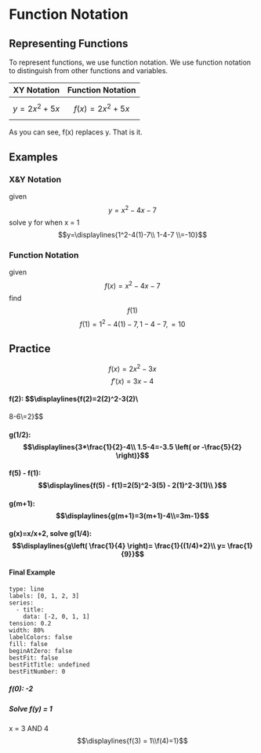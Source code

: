 # Function Notation

## Representing Functions
To represent functions, we use function notation. We use function notation to distinguish from other functions and variables.

| XY Notation   | Function Notation |
| ------------- | ----------------- |
| $$y=2x^2+5x$$ | $$f(x)=2x^2+5x$$  |
As you can see, f(x) replaces y. That is it.
## Examples

### X&Y Notation
given $$y=x^2-4x-7$$
solve y for when x = 1
$$y=\displaylines{1^2-4(1)-7\\
1-4-7
\\=-10}$$

### Function Notation
given $$f(x)=x^2-4x-7$$
find $$f(1)$$
$$f(1)=1^2-4(1)-7,1-4-7,=10$$

## Practice
$$f(x)=2x^2-3x$$ $$f'(x)=3x-4$$
#### f(2): $$\displaylines{f(2)=2(2)^2-3(2)\\
8-6\\=2}$$
#### g(1/2): $$\displaylines{3*\frac{1}{2}-4\\ 1.5-4=-3.5 \left( or -\frac{5}{2} \right)}$$
#### f(5) - f(1): $$\displaylines{f(5) - f(1)=2(5)^2-3(5) - 2(1)^2-3(1)\\ }$$
#### g(m+1): $$\displaylines{g(m+1)=3(m+1)-4\\=3m-1}$$
#### g(x)=x/x+2, solve g(1/4): $$\displaylines{g\left( \frac{1}{4}  \right)= \frac{1}{(1/4)+2}\\ y= \frac{1}{9}}$$
#### Final Example
```chart
type: line
labels: [0, 1, 2, 3]
series:
  - title: 
    data: [-2, 0, 1, 1]
tension: 0.2
width: 80%
labelColors: false
fill: false
beginAtZero: false
bestFit: false
bestFitTitle: undefined
bestFitNumber: 0
```

##### f(0): -2

##### Solve f(y) = 1
x = 3 AND 4
$$\displaylines{f(3) = 1\\f(4)=1}$$
